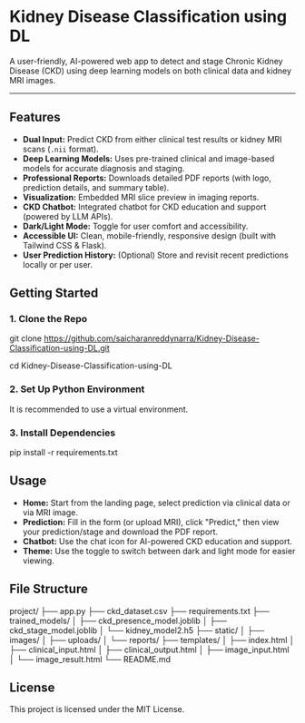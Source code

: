 # Kidney Disease Classification using DL

A user-friendly, AI-powered web app to detect and stage Chronic Kidney Disease (CKD) using deep learning models on both clinical data and kidney MRI images.

---

## Features

- **Dual Input:** Predict CKD from either clinical test results or kidney MRI scans (`.nii` format).
- **Deep Learning Models:** Uses pre-trained clinical and image-based models for accurate diagnosis and staging.
- **Professional Reports:** Downloads detailed PDF reports (with logo, prediction details, and summary table).
- **Visualization:** Embedded MRI slice preview in imaging reports.
- **CKD Chatbot:** Integrated chatbot for CKD education and support (powered by LLM APIs).
- **Dark/Light Mode:** Toggle for user comfort and accessibility.
- **Accessible UI:** Clean, mobile-friendly, responsive design (built with Tailwind CSS & Flask).
- **User Prediction History:** (Optional) Store and revisit recent predictions locally or per user.


## Getting Started

### 1. **Clone the Repo**
 git clone https://github.com/saicharanreddynarra/Kidney-Disease-Classification-using-DL.git
 
 
 cd Kidney-Disease-Classification-using-DL


### 2. **Set Up Python Environment**

It is recommended to use a virtual environment.


### 3. **Install Dependencies**

pip install -r requirements.txt

## Usage

- **Home:** Start from the landing page, select prediction via clinical data or via MRI image.
- **Prediction:** Fill in the form (or upload MRI), click "Predict," then view your prediction/stage and download the PDF report.
- **Chatbot:** Use the chat icon for AI-powered CKD education and support.
- **Theme:** Use the toggle to switch between dark and light mode for easier viewing.

## File Structure

 project/
├── app.py
├── ckd_dataset.csv
├── requirements.txt
├── trained_models/
│   ├── ckd_presence_model.joblib
│   ├── ckd_stage_model.joblib
│   └── kidney_model2.h5
├── static/
│   ├── images/
│   ├── uploads/
│   └── reports/
├── templates/
│   ├── index.html
│   ├── clinical_input.html
│   ├── clinical_output.html
│   ├── image_input.html
│   └── image_result.html
└── README.md



## License

This project is licensed under the MIT License.
